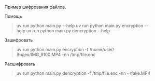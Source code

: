 Пример шифрования файлов.

Помощь
>uv run python main.py --help
>uv run python main.py encryption --help
>uv run python main.py dencryption --help

Зашифровать
>uv run python main.py encryption -f /home/user/Видео/IMG_9100.MP4 -nn /tmp/file.enc

Расшифровать
>uv run python main.py dencryption -f /tmp/file.enc -nn ~/fake.MP4
